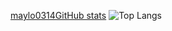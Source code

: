 [maylo0314GitHub stats](https://github-readme-stats.vercel.app/api?username=maylo0314&show_icons=true&theme=dark&count_private=true)
![Top Langs](https://github-readme-stats.vercel.app/api/top-langs/?username=maylo0314&theme=dark&layout=compact)
